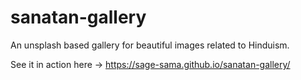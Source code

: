 # sanatan-gallery
An unsplash based gallery for beautiful images related to Hinduism.

See it in action here -> https://sage-sama.github.io/sanatan-gallery/
